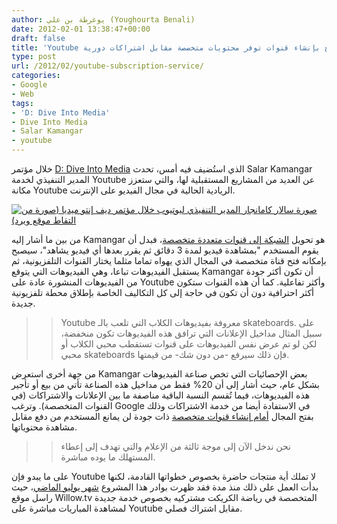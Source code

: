 ```yaml
---
author: يوغرطة بن علي (Youghourta Benali)
date: 2012-02-01 13:38:47+00:00
draft: false
title: 'Youtube تخطط للسماح بإنشاء قنوات توفر محتويات متخصصة مقابل اشتراكات دورية  '
type: post
url: /2012/02/youtube-subscription-service/
categories:
- Google
- Web
tags:
- 'D: Dive Into Media'
- Dive Into Media
- Salar Kamangar
- youtube
---
```


خلال مؤتمر [D: Dive Into Media](http://allthingsd.com/conferences/dive-into-media/about/) الذي استُضيف فيه أمس، تحدث Salar Kamangar المدير التنفيذي لخدمة Youtube عن العديد من المشاريع المستقبلية لها، والتي ستعزز مكانة Youtube الريادية الحالية في مجال الفيديو على الإنترنت.




[![صورة سالار كامانجار المدير التنفيذي ليوتيوب خلال مؤتمر ديف إنتو ميديا (صورة من التقاط موقع ويرد)](https://www.it-scoop.com/wp-content/uploads/2012/02/Salar-Kamangar-youtube-ceo-Dive-IntoMedia-wired-picture.jpg)
](https://www.it-scoop.com/wp-content/uploads/2012/02/Salar-Kamangar-youtube-ceo-Dive-IntoMedia-wired-picture.jpg)




من بين ما أشار إليه Kamangar هو تحويل [الشبكة إلى قنوات متعددة متخصصة](http://allthingsd.com/20120131/youtubes-salar-kamangar-on-building-a-video-channel-ecosystem/)، فبدل أن يقوم المستخدم "بمشاهدة فيديو لمدة 3 دقائق ثم يقرر بعدها أي فيديو يشاهد"، سيصبح بإمكانه فتح قناة متخصصة في المجال الذي يهواه تماما مثلما يختار القنوات التلفزيونية، ثم يستقبل الفيديوهات تباعا، وهي الفيديوهات التي يتوقع Kamangar أن تكون أكثر جودة من الفيديوهات المنشورة عادة على Youtube وأكثر تفاعلية. كما أن هذه القنوات ستكون أكثر احترافية دون أن تكون في حاجة إلى كل التكاليف الخاصة بإطلاق محطة تلفزيونية جديدة.





<blockquote>

> 
> Youtube معروفة بفيديوهات الكلاب التي تلعب بالـ skateboards. على سبيل المثال مداخيل الإعلانات التي ترافق هذه الفيديوهات تكون منخفضة، لكن لو تم عرض نفس الفيديوهات على قنوات تستقطب محبي الكلاب أو محبي skateboards فإن ذلك سيرفع -من دون شك- من قيمتها.
> 
> 
</blockquote>




من جهة أخرى استعرض Kamangar بعض الإحصائيات التي تخص صناعة الفيديوهات بشكل عام، حيث أشار إلى أن 20% فقط من مداخيل هذه الصناعة تأتي من بيع أو تأجير هذه الفيديوهات، فيما تُقسم النسبة الباقية مناصفة ما بين الإعلانات والاشتراكات (في القنوات المتخصصة). وترغب Google في الاستفادة أيضا من خدمة الاشتراكات وذلك بفتح المجال [أمام إنشاء قنوات متخصصة](http://gigaom.com/video/youtube-subscription-service/) ذات جودة لن يمانع المستخدم من دفع مقابل مشاهدة محتوياتها.





<blockquote>

> 
> نحن ندخل الآن إلى موجة ثالثة من الإعلام والتي تهدف إلى إعطاء المستهلك ما يوده مباشرة.
> 
> 
</blockquote>




على ما يبدو فإن Youtube لا تملك أية منتجات حاضرة بخصوص خطواتها القادمة، لكنها بدأت العمل على ذلك منذ مدة فقد ظهرت بوادر هذا المشروع [شهر يوليو الماضي](http://gigaom.com/video/youtube-live-cricket-subscription/)، حيث راسل موقع Willow.tv المتخصصة في رياضة الكريكت مشتركيه بخصوص خدمة جديدة لمشاهدة المباريات مباشرة على Youtube مقابل اشتراك فصلي.

